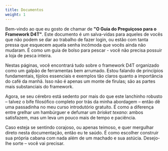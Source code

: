 ```yaml
---
title: Documentos
weight: 1
---
```


Bem-vindo ao que eu gosto de chamar de **"O Guia do Preguiçoso para o Framework D4T"**. Este documento é um salva-vidas para aqueles de vocês que não podem se dar ao trabalho de fazer login, ou estão com tanta pressa que esquecem aquela senha incômoda que vocês ainda não mudaram. É como um guia de bolso para pescar - você não precisa possuir a loja de pesca inteira.

Nestas páginas, você encontrará tudo sobre o framework D4T organizado como um galpão de ferramentas bem arrumado. Estou falando de princípios fundamentais, tijolos essenciais e exemplos tão claros quanto a importância do café da manhã. Isso não é apenas um monte de firulas; são as partes mais substanciais do framework.

Agora, se seu cérebro está sedento por mais do que este lanchinho robusto – talvez o bife filosófico completo por trás da minha abordagem – então dê uma passadinha no meu curso introdutório gratuito. É como a diferença entre grelhar um hambúrguer e defumar um *brisket texano*: ambos satisfazem, mas um leva um pouco mais de tempo e paciência.

Caso esteja se sentindo corajoso, ou apenas teimoso, e quer mergulhar direto nesta documentação, então eu te saúdo. É como escolher construir sua própria cabana com nada além de um machado e sua astúcia. Desejo-lhe sorte – você vai precisar.
